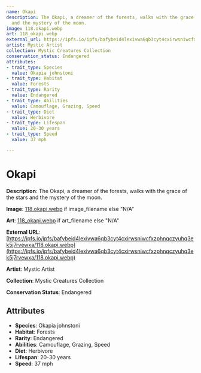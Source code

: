 ```yaml
---
name: Okapi
description: The Okapi, a dreamer of the forests, walks with the grace of the stars
  and the mystery of the moon.
image: 118.okapi.webp
art: 118_okapi.webp
external_url: https://ipfs.io/ipfs/bafybeid4lexivwa6qb3cyt4cxirwsniwcfxzphnqczyuhq3ek5j7rvewxa/118.okapi.webp
artist: Mystic Artist
collection: Mystic Creatures Collection
conservation_status: Endangered
attributes:
- trait_type: Species
  value: Okapia johnstoni
- trait_type: Habitat
  value: Forests
- trait_type: Rarity
  value: Endangered
- trait_type: Abilities
  value: Camouflage, Grazing, Speed
- trait_type: Diet
  value: Herbivore
- trait_type: Lifespan
  value: 20-30 years
- trait_type: Speed
  value: 37 mph

---
```


# Okapi

**Description**: The Okapi, a dreamer of the forests, walks with the grace of the stars and the mystery of the moon.

**Image**: [118.okapi.webp](./118.okapi.webp) if image_filename else "N/A"

**Art**: [118_okapi.webp](./118_okapi.webp) if art_filename else "N/A"

**External URL**: [https://ipfs.io/ipfs/bafybeid4lexivwa6qb3cyt4cxirwsniwcfxzphnqczyuhq3ek5j7rvewxa/118.okapi.webp](https://ipfs.io/ipfs/bafybeid4lexivwa6qb3cyt4cxirwsniwcfxzphnqczyuhq3ek5j7rvewxa/118.okapi.webp)

**Artist**: Mystic Artist

**Collection**: Mystic Creatures Collection

**Conservation Status**: Endangered

## Attributes
- **Species**: Okapia johnstoni
- **Habitat**: Forests
- **Rarity**: Endangered
- **Abilities**: Camouflage, Grazing, Speed
- **Diet**: Herbivore
- **Lifespan**: 20-30 years
- **Speed**: 37 mph
